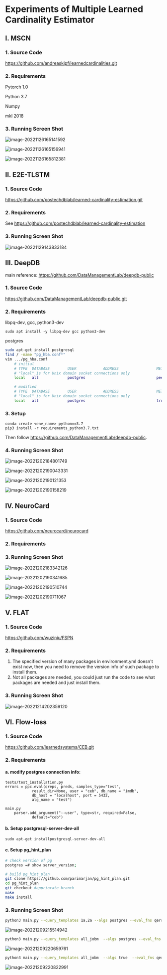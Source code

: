 # Experiments of Multiple Learned Cardinality Estimator

## I. MSCN

### 1. Source Code

https://github.com/andreaskipf/learnedcardinalities.git

### 2. Requirements

Pytorch 1.0

Python 3.7

Numpy

mkl 2018

### 3. Running Screen Shot

![image-20221126165141592](..\pictures\MSCN_sythetic.png)

![image-20221126165156941](..\pictures\MSCN_scale.png)

![image-20221126165812381](..\pictures\MSCN_job_light.png)

## II. E2E-TLSTM

### 1. Source Code

https://github.com/postechdblab/learned-cardinality-estimation.git

### 2. Requirements

See https://github.com/postechdblab/learned-cardinality-estimation

### 3. Running Screen Shot

![image-20221129143833184](..\pictures\E2E_job_light.png)

## III. DeepDB

main reference: https://github.com/DataManagementLab/deepdb-public

### 1. Source Code

https://github.com/DataManagementLab/deepdb-public.git

### 2. Requirements

libpq-dev, gcc, python3-dev

```bahs
sudo apt install -y libpq-dev gcc python3-dev
```

postgres

```bash
sudo apt-get install postgresql
find / -name "pg_hba.conf*"
vim .../pg_hba.conf
	# initial 
	# TYPE  DATABASE        USER            ADDRESS                 METHOD
	# "local" is for Unix domain socket connections only
	local   all             postgres                                peer

	# modified
	# TYPE  DATABASE        USER            ADDRESS                 METHOD
	# "local" is for Unix domain socket connections only
	local   all             postgres                                trust
```

### 3. Setup

```
conda create <env_name> python==3.7
pip3 install -r requirements_python3.7.txt
```

Then follow https://github.com/DataManagementLab/deepdb-public.

### 4. Running Screen Shot

![image-20221202184801749](..\pictures\DeepDB_job_light_1.png)

![image-20221202190043331](..\pictures\DeepDB_job_light_2.png)

![image-20221202190121353](..\pictures\DeepDB_job_light_3.png)

![image-20221202190158219](..\pictures\DeepDB_job_light_4.png)

 ## IV. NeuroCard

### 1. Source Code

https://github.com/neurocard/neurocard

### 2. Requirements

### 3. Running Screen Shot

![image-20221202183342126](..\pictures\Neurocard_job_light_1.png)

![image-20221202190341685](..\pictures\Neurocard_job_light_2.png)

![image-20221202190510744](..\pictures\Neurocard_job_light_3.png)

![image-20221202190711067](..\pictures\Neurocard_job_light_4.png)

## V. FLAT

### 1. Source Code

https://github.com/wuziniu/FSPN

### 2. Requirements

1. The specified version of many packages in environment.yml doesn't exist now, then you need to remove the version info of such package to install them. 
2. Not all packages are needed, you could just run the code to see what packages are needed and just install them.

### 3. Running Screen Shot

![image-20221214202359120](..\pictures\flat_1.png)

## VI. Flow-loss

### 1. Source Code

https://github.com/learnedsystems/CEB.git

### 2. Requirements

#### a. modify postgres connection info:

```
tests/test_installation.py
errors = ppc.eval(qreps, preds, samples_type="test",
            result_dir=None, user = "ceb", db_name = "imdb",
            db_host = "localhost", port = 5432,
            alg_name = "test")

main.py
    parser.add_argument("--user", type=str, required=False,
            default="ceb")
```

#### b. Setup postgresql-server-dev-all

``` 
sudo apt-get installpostgresql-server-dev-all
```

#### c. Setup pg_hint_plan

```bash
# check version of pg
postgres =# show server_version;

# build pg_hint_plan
git clone https://github.com/parimarjan/pg_hint_plan.git
cd pg_hint_plan
git checkout #appriorate branch
make
make install
```

### 3. Running Screen Shot

 ```bash
 python3 main.py --query_templates 1a,2a --algs postgres --eval_fns qerr,ppc,plancost --query_dir queries/imdb
 ```

![image-20221209215514942](..\pictures\flow_loss_1.png)

```bash
python3 main.py --query_templates all_jobm  --algs postgres --eval_fns qerr,ppc,plancost --query_dir queries/jobm
```

![image-20221209220659761](..\pictures\flow_loss_2.png)

```bash
python3 main.py --query_templates all_jobm  --algs true  --eval_fns qerr,ppc,plancost --query_dir queries/jobm
```

![image-20221209220822991](..\pictures\flow_loss_3.png)